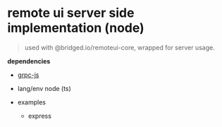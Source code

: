 # remote ui server side implementation (node)

> used with @bridged.io/remoteui-core, wrapped for server usage.

**dependencies**
- [grpc-js](https://www.npmjs.com/package/@grpc/grpc-js)


- lang/env node (ts)
- examples
    - express

